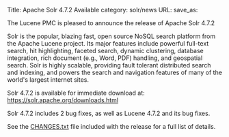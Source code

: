 Title: Apache Solr 4.7.2 Available
category: solr/news
URL: 
save_as: 

The Lucene PMC is pleased to announce the release of Apache Solr 4.7.2

Solr is the popular, blazing fast, open source NoSQL search platform
from the Apache Lucene project. Its major features include powerful
full-text search, hit highlighting, faceted search, dynamic
clustering, database integration, rich document (e.g., Word, PDF)
handling, and geospatial search. Solr is highly scalable, providing
fault tolerant distributed search and indexing, and powers the search
and navigation features of many of the world's largest internet sites.

Solr 4.7.2 is available for immediate download at:
<https://solr.apache.org/downloads.html>

Solr 4.7.2 includes 2 bug fixes,
as well as Lucene 4.7.2 and its bug fixes.

See the [CHANGES.txt](/docs/4_7_2/changes/Changes.html)
file included with the release for a full list of details.

